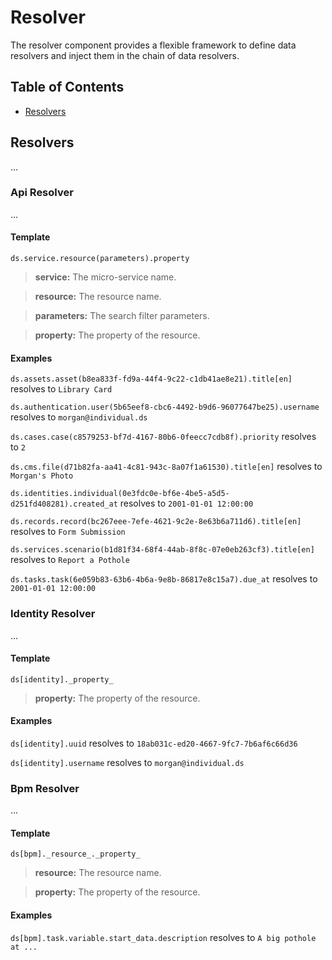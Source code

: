 # Resolver

The resolver component provides a flexible framework to define data resolvers and inject them in the chain of data resolvers.

## Table of Contents

- [Resolvers](#resolvers)

## Resolvers

...

### Api Resolver

...

#### Template

`ds.service.resource(parameters).property`

> **service:** The micro-service name.

> **resource:** The resource name.

> **parameters:** The search filter parameters.

> **property:** The property of the resource.

#### Examples

`ds.assets.asset(b8ea833f-fd9a-44f4-9c22-c1db41ae8e21).title[en]` resolves to `Library Card`

`ds.authentication.user(5b65eef8-cbc6-4492-b9d6-96077647be25).username` resolves to `morgan@individual.ds`

`ds.cases.case(c8579253-bf7d-4167-80b6-0feecc7cdb8f).priority` resolves to `2`

`ds.cms.file(d71b82fa-aa41-4c81-943c-8a07f1a61530).title[en]` resolves to `Morgan's Photo`

`ds.identities.individual(0e3fdc0e-bf6e-4be5-a5d5-d251fd408281).created_at` resolves to `2001-01-01 12:00:00`

`ds.records.record(bc267eee-7efe-4621-9c2e-8e63b6a711d6).title[en]` resolves to `Form Submission`

`ds.services.scenario(b1d81f34-68f4-44ab-8f8c-07e0eb263cf3).title[en]` resolves to `Report a Pothole`

`ds.tasks.task(6e059b83-63b6-4b6a-9e8b-86817e8c15a7).due_at` resolves to `2001-01-01 12:00:00`

### Identity Resolver

...

#### Template

`ds[identity]._property_`

> **property:** The property of the resource.

#### Examples

`ds[identity].uuid` resolves to `18ab031c-ed20-4667-9fc7-7b6af6c66d36`

`ds[identity].username` resolves to `morgan@individual.ds`

### Bpm Resolver

...

#### Template

`ds[bpm]._resource_._property_`

> **resource:** The resource name.

> **property:** The property of the resource.

#### Examples

`ds[bpm].task.variable.start_data.description` resolves to `A big pothole at ...`

